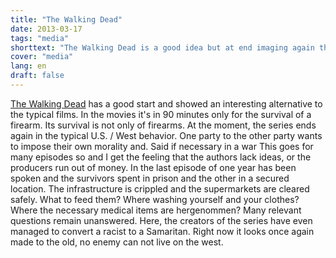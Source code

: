 ```yaml
---
title: "The Walking Dead"
date: 2013-03-17
tags: "media"
shorttext: "The Walking Dead is a good idea but at end imaging again the stupid US Peoples which can nothing without enemy..."
cover: "media"
lang: en
draft: false
---
```


[The Walking Dead](http://www.amctv.com/shows/the-walking-dead" "The Walking Dead on AMC") has a good start and showed an interesting alternative to the typical films. In the movies it's in 90 minutes only for the survival of a firearm. Its survival is not only of firearms. At the moment, the series ends again in the typical U.S. / West behavior. One party to the other party wants to impose their own morality and. Said if necessary in a war This goes for many episodes so and I get the feeling that the authors lack ideas, or the producers run out of money. In the last episode of one year has been spoken and the survivors spent in prison and the other in a secured location. The infrastructure is crippled and the supermarkets are cleared safely. What to feed them? Where washing yourself and your clothes? Where the necessary medical items are hergenommen? Many relevant questions remain unanswered. Here, the creators of the series have even managed to convert a racist to a Samaritan. Right now it looks once again made ​​to the old, no enemy can not live on the west.